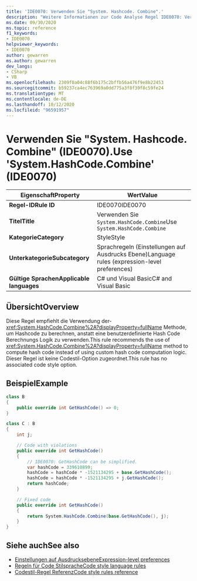 ```yaml
---
title: 'IDE0070: Verwenden Sie "System. Hashcode. Combine".'
description: "Weitere Informationen zur Code Analyse Regel IDE0070: Verwenden von ' System. Hashcode. Combine '"
ms.date: 09/30/2020
ms.topic: reference
f1_keywords:
- IDE0070
helpviewer_keywords:
- IDE0070
author: gewarren
ms.author: gewarren
dev_langs:
- CSharp
- VB
ms.openlocfilehash: 2309f0a04c88f6b175c2bffb56a476f9e8b22453
ms.sourcegitcommit: b59237ca4ec763969a0dd775a3f8f39f8c59fe24
ms.translationtype: MT
ms.contentlocale: de-DE
ms.lasthandoff: 10/12/2020
ms.locfileid: "96591957"
---
```

# <a name="use-systemhashcodecombine-ide0070"></a><span data-ttu-id="bd545-103">Verwenden Sie "System. Hashcode. Combine" (IDE0070).</span><span class="sxs-lookup"><span data-stu-id="bd545-103">Use 'System.HashCode.Combine' (IDE0070)</span></span>

|<span data-ttu-id="bd545-104">Eigenschaft</span><span class="sxs-lookup"><span data-stu-id="bd545-104">Property</span></span>|<span data-ttu-id="bd545-105">Wert</span><span class="sxs-lookup"><span data-stu-id="bd545-105">Value</span></span>|
|-|-|
| <span data-ttu-id="bd545-106">**Regel-ID**</span><span class="sxs-lookup"><span data-stu-id="bd545-106">**Rule ID**</span></span> | <span data-ttu-id="bd545-107">IDE0070</span><span class="sxs-lookup"><span data-stu-id="bd545-107">IDE0070</span></span> |
| <span data-ttu-id="bd545-108">**Titel**</span><span class="sxs-lookup"><span data-stu-id="bd545-108">**Title**</span></span> | <span data-ttu-id="bd545-109">Verwenden Sie `System.HashCode.Combine`</span><span class="sxs-lookup"><span data-stu-id="bd545-109">Use `System.HashCode.Combine`</span></span> |
| <span data-ttu-id="bd545-110">**Kategorie**</span><span class="sxs-lookup"><span data-stu-id="bd545-110">**Category**</span></span> | <span data-ttu-id="bd545-111">Style</span><span class="sxs-lookup"><span data-stu-id="bd545-111">Style</span></span> |
| <span data-ttu-id="bd545-112">**Unterkategorie**</span><span class="sxs-lookup"><span data-stu-id="bd545-112">**Subcategory**</span></span> | <span data-ttu-id="bd545-113">Sprachregeln (Einstellungen auf Ausdrucks Ebene)</span><span class="sxs-lookup"><span data-stu-id="bd545-113">Language rules (expression-level preferences)</span></span> |
| <span data-ttu-id="bd545-114">**Gültige Sprachen**</span><span class="sxs-lookup"><span data-stu-id="bd545-114">**Applicable languages**</span></span> | <span data-ttu-id="bd545-115">C# und Visual Basic</span><span class="sxs-lookup"><span data-stu-id="bd545-115">C# and Visual Basic</span></span> |

## <a name="overview"></a><span data-ttu-id="bd545-116">Übersicht</span><span class="sxs-lookup"><span data-stu-id="bd545-116">Overview</span></span>

<span data-ttu-id="bd545-117">Diese Regel empfiehlt die Verwendung der- <xref:System.HashCode.Combine%2A?displayProperty=fullName> Methode, um Hashcode zu berechnen, anstatt eine benutzerdefinierte Hash Code Berechnungs Logik zu verwenden.</span><span class="sxs-lookup"><span data-stu-id="bd545-117">This rule recommends the use of <xref:System.HashCode.Combine%2A?displayProperty=fullName> method to compute hash code instead of using custom hash code computation logic.</span></span> <span data-ttu-id="bd545-118">Dieser Regel ist keine Codestil-Option zugeordnet.</span><span class="sxs-lookup"><span data-stu-id="bd545-118">This rule has no associated code style option.</span></span>

## <a name="example"></a><span data-ttu-id="bd545-119">Beispiel</span><span class="sxs-lookup"><span data-stu-id="bd545-119">Example</span></span>

```csharp
class B
{
    public override int GetHashCode() => 0;
}

class C : B
{
    int j;

    // Code with violations
    public override int GetHashCode()
    {
        // IDE0070: GetHashCode can be simplified.
        var hashCode = 339610899;
        hashCode = hashCode * -1521134295 + base.GetHashCode();
        hashCode = hashCode * -1521134295 + j.GetHashCode();
        return hashCode;
    }

    // Fixed code
    public override int GetHashCode()
    {
        return System.HashCode.Combine(base.GetHashCode(), j);
    }
}
```

## <a name="see-also"></a><span data-ttu-id="bd545-120">Siehe auch</span><span class="sxs-lookup"><span data-stu-id="bd545-120">See also</span></span>

- [<span data-ttu-id="bd545-121">Einstellungen auf Ausdrucksebene</span><span class="sxs-lookup"><span data-stu-id="bd545-121">Expression-level preferences</span></span>](expression-level-preferences.md)
- [<span data-ttu-id="bd545-122">Regeln für Code Stilsprache</span><span class="sxs-lookup"><span data-stu-id="bd545-122">Code style language rules</span></span>](language-rules.md)
- [<span data-ttu-id="bd545-123">Codestil-Regel Referenz</span><span class="sxs-lookup"><span data-stu-id="bd545-123">Code style rules reference</span></span>](index.md)
